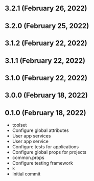 ## 3.2.1 (February 26, 2022)


## 3.2.0 (February 25, 2022)


## 3.1.2 (February 22, 2022)


## 3.1.1 (February 22, 2022)


## 3.1.0 (February 22, 2022)


## 3.0.0 (February 18, 2022)


## 0.1.0 (February 18, 2022)
  - toolset
  - Configure global attributes
  - User app services
  - User app service
  - Configure tests for applications
  - Configure global props for projects
  - common.props
  - Configure testing framework
  - k
  - Initial commit

